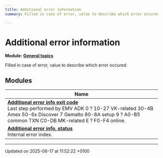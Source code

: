 ```yaml
---
title: Additional error information
summary: Filled in case of error, value to describe which error occured. 

---
```


# Additional error information

**Module:** **[General topics](group___a_d_k___g_e_n_e_r_a_l.md)**

Filled in case of error, value to describe which error occured. 

## Modules

| Name           |
| -------------- |
| **[Additional error info exit code](group___d_e_f___a_d_k___d_e_b_u_g___e_x_i_t.md)** <br>Last step performed by EMV ADK 0 ? 10-27 VK-related 30-4B Amex 50-6x Discover 7 Gemalto 80-8A setup 9 ? A0-B5 common TXN C0-DB MK-related E ? F0-F4 online.  |
| **[Additional error info, status](group___d_e_f___a_d_k___d_e_b_u_g___s_t_a_t_u_s.md)** <br>Internal error index.  |






-------------------------------

Updated on 2025-06-17 at 11:52:22 +0100